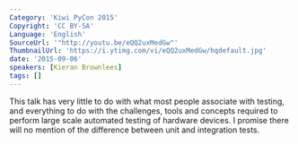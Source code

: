 ```yaml
---
Category: 'Kiwi PyCon 2015'
Copyright: 'CC BY-SA'
Language: 'English'
SourceUrl: '"http://youtu.be/eQQ2uxMedGw"'
ThumbnailUrl: 'https://i.ytimg.com/vi/eQQ2uxMedGw/hqdefault.jpg'
date: '2015-09-06'
speakers: [Kieran Brownlees]
tags: []
---
```

This talk has very little to do with what most people associate with testing, and everything to do with the challenges, tools and concepts required to perform large scale automated testing of hardware devices. I promise there will no mention of the difference between unit and integration tests.